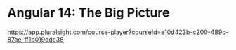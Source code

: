 # Angular 14: The Big Picture
https://app.pluralsight.com/course-player?courseId=e10d423b-c200-489c-87ae-ff1b019ddc38